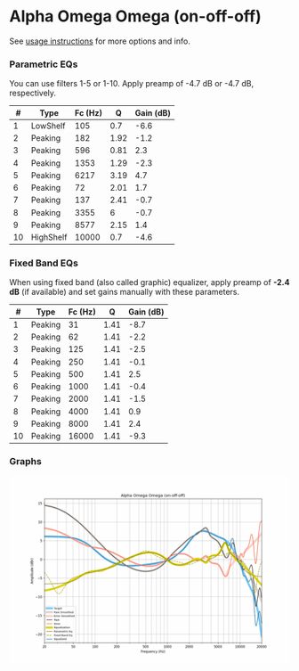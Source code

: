 # Alpha Omega Omega (on-off-off)
See [usage instructions](https://github.com/jaakkopasanen/AutoEq#usage) for more options and info.

### Parametric EQs
You can use filters 1-5 or 1-10. Apply preamp of -4.7 dB or -4.7 dB, respectively.

|   # | Type      |   Fc (Hz) |    Q |   Gain (dB) |
|-----|-----------|-----------|------|-------------|
|   1 | LowShelf  |       105 | 0.7  |        -6.6 |
|   2 | Peaking   |       182 | 1.92 |        -1.2 |
|   3 | Peaking   |       596 | 0.81 |         2.3 |
|   4 | Peaking   |      1353 | 1.29 |        -2.3 |
|   5 | Peaking   |      6217 | 3.19 |         4.7 |
|   6 | Peaking   |        72 | 2.01 |         1.7 |
|   7 | Peaking   |       137 | 2.41 |        -0.7 |
|   8 | Peaking   |      3355 | 6    |        -0.7 |
|   9 | Peaking   |      8577 | 2.15 |         1.4 |
|  10 | HighShelf |     10000 | 0.7  |        -4.6 |

### Fixed Band EQs
When using fixed band (also called graphic) equalizer, apply preamp of **-2.4 dB** (if available) and set gains manually with these parameters.

|   # | Type    |   Fc (Hz) |    Q |   Gain (dB) |
|-----|---------|-----------|------|-------------|
|   1 | Peaking |        31 | 1.41 |        -8.7 |
|   2 | Peaking |        62 | 1.41 |        -2.2 |
|   3 | Peaking |       125 | 1.41 |        -2.5 |
|   4 | Peaking |       250 | 1.41 |        -0.1 |
|   5 | Peaking |       500 | 1.41 |         2.5 |
|   6 | Peaking |      1000 | 1.41 |        -0.4 |
|   7 | Peaking |      2000 | 1.41 |        -1.5 |
|   8 | Peaking |      4000 | 1.41 |         0.9 |
|   9 | Peaking |      8000 | 1.41 |         2.4 |
|  10 | Peaking |     16000 | 1.41 |        -9.3 |

### Graphs
![](./Alpha%20Omega%20Omega%20(on-off-off).png)
